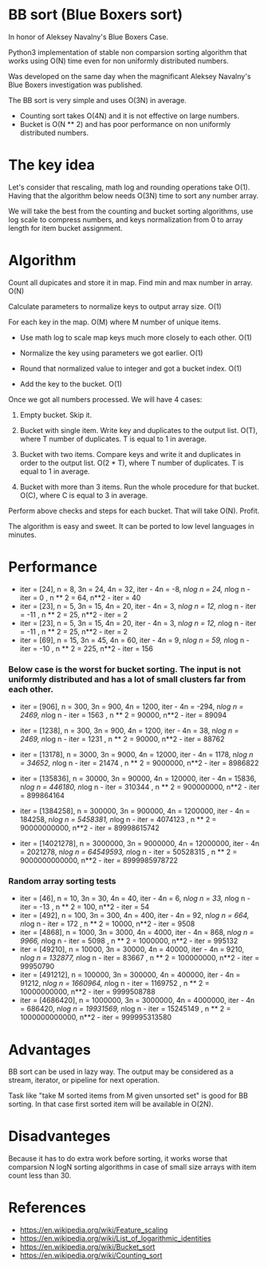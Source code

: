 # BB sort (Blue Boxers sort)

In honor of Aleksey Navalny's Blue Boxers Case.

Python3 implementation of stable non comparsion sorting algorithm that works using O(N) time even for non uniformly distributed numbers.

Was developed on the same day when the magnificant Aleksey Navalny's Blue Boxers investigation was published. 

The BB sort is very simple and uses O(3N) in average. 

- Counting sort takes O(4N) and it is not effective on large numbers.
- Bucket is O(N ** 2) and has poor performance on non uniformly distributed numbers.

# The key idea

Let's consider that rescaling, math log and rounding operations take O(1). Having that the algorithm below needs O(3N) time to sort any number array. 

We will take the best from the counting and bucket sorting algorithms, use log scale to compress numbers, and keys normalization from 0 to array length for item bucket assignment.

# Algorithm

Count all dupicates and store it in map. Find min and max number in array. O(N)

Calculate parameters to normalize keys to output array size. O(1)

For each key in the map. O(M) where M number of unique items.

- Use math log to scale map keys much more closely to each other. O(1)

- Normalize the key using parameters we got earlier. O(1)

- Round that normalized value to integer and got a bucket index. O(1)

- Add the key to the bucket. O(1)

Once we got all numbers processed. We will have 4 cases: 

1. Empty bucket. Skip it.

2. Bucket with single item. Write key and duplicates to the output list. O(T), where T number of duplicates. T is equal to 1 in average.

3. Bucket with two items. Compare keys and write it and duplicates in order to the output list. O(2 * T), where T number of duplicates. T is equal to 1 in average.

4. Bucket with more than 3 items. Run the whole procedure for that bucket. O(C), where C is equal to 3 in average. 

Perform above checks and steps for each bucket. That will take O(N). Profit. 

The algorithm is easy and sweet. It can be ported to low level languages in minutes.

# Performance

- iter = [24], n = 8, 3n = 24, 4n = 32, iter - 4n = -8, n*log n = 24, n*log n - iter = 0 , n ** 2 = 64, n**2 - iter = 40
- iter = [23], n = 5, 3n = 15, 4n = 20, iter - 4n = 3, n*log n = 12, n*log n - iter = -11 , n ** 2 = 25, n**2 - iter = 2
- iter = [23], n = 5, 3n = 15, 4n = 20, iter - 4n = 3, n*log n = 12, n*log n - iter = -11 , n ** 2 = 25, n**2 - iter = 2
- iter = [69], n = 15, 3n = 45, 4n = 60, iter - 4n = 9, n*log n = 59, n*log n - iter = -10 , n ** 2 = 225, n**2 - iter = 156

### Below case is the worst for bucket sorting. The input is not uniformly distributed and has a lot of small clusters far from each other.
- iter = [906], n = 300, 3n = 900, 4n = 1200, iter - 4n = -294, n*log n = 2469, n*log n - iter = 1563 , n ** 2 = 90000, n**2 - iter = 89094


- iter = [1238], n = 300, 3n = 900, 4n = 1200, iter - 4n = 38, n*log n = 2469, n*log n - iter = 1231 , n ** 2 = 90000, n**2 - iter = 88762
- iter = [13178], n = 3000, 3n = 9000, 4n = 12000, iter - 4n = 1178, n*log n = 34652, n*log n - iter = 21474 , n ** 2 = 9000000, n**2 - iter = 8986822
- iter = [135836], n = 30000, 3n = 90000, 4n = 120000, iter - 4n = 15836, n*log n = 446180, n*log n - iter = 310344 , n ** 2 = 900000000, n**2 - iter = 899864164
- iter = [1384258], n = 300000, 3n = 900000, 4n = 1200000, iter - 4n = 184258, n*log n = 5458381, n*log n - iter = 4074123 , n ** 2 = 90000000000, n**2 - iter = 89998615742

- iter = [14021278], n = 3000000, 3n = 9000000, 4n = 12000000, iter - 4n = 2021278, n*log n = 64549593, n*log n - iter = 50528315 , n ** 2 = 9000000000000, n**2 - iter = 8999985978722

### Random array sorting tests 
- iter = [46], n = 10, 3n = 30, 4n = 40, iter - 4n = 6, n*log n = 33, n*log n - iter = -13 , n ** 2 = 100, n**2 - iter = 54
- iter = [492], n = 100, 3n = 300, 4n = 400, iter - 4n = 92, n*log n = 664, n*log n - iter = 172 , n ** 2 = 10000, n**2 - iter = 9508
- iter = [4868], n = 1000, 3n = 3000, 4n = 4000, iter - 4n = 868, n*log n = 9966, n*log n - iter = 5098 , n ** 2 = 1000000, n**2 - iter = 995132
- iter = [49210], n = 10000, 3n = 30000, 4n = 40000, iter - 4n = 9210, n*log n = 132877, n*log n - iter = 83667 , n ** 2 = 100000000, n**2 - iter = 99950790
- iter = [491212], n = 100000, 3n = 300000, 4n = 400000, iter - 4n = 91212, n*log n = 1660964, n*log n - iter = 1169752 , n ** 2 = 10000000000, n**2 - iter = 9999508788
- iter = [4686420], n = 1000000, 3n = 3000000, 4n = 4000000, iter - 4n = 686420, n*log n = 19931569, n*log n - iter = 15245149 , n ** 2 = 1000000000000, n**2 - iter = 999995313580

# Advantages

BB sort can be used in lazy way. The output may be considered as a stream, iterator, or pipeline for next operation.

Task like "take M sorted items from M given unsorted set" is good for BB sorting. In that case first sorted item will be available in O(2N).

# Disadvanteges

Because it has to do extra work before sorting, it works worse that comparsion N logN sorting algorithms in case of small size arrays with item count less than 30.

# References

- https://en.wikipedia.org/wiki/Feature_scaling
- https://en.wikipedia.org/wiki/List_of_logarithmic_identities
- https://en.wikipedia.org/wiki/Bucket_sort
- https://en.wikipedia.org/wiki/Counting_sort

